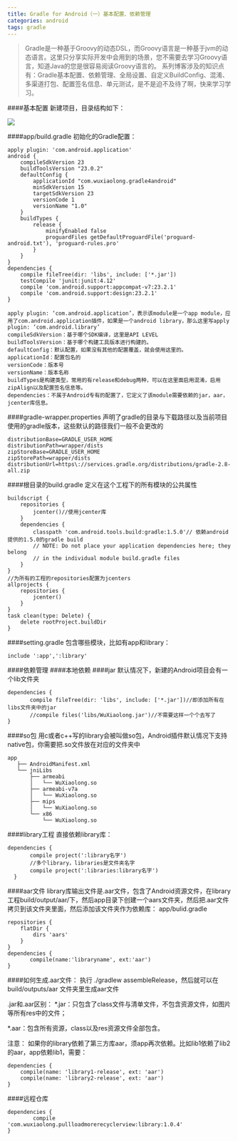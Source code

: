```yaml
---
title: Gradle for Android（一）基本配置、依赖管理
categories: android
tags: gradle
---
```


>Gradle是一种基于Groovy的动态DSL，而Groovy语言是一种基于jvm的动态语言。这里只分享实际开发中会用到的场景，您不需要去学习Groovy语言，知道Java的您是很容易阅读Groovy语言的。
系列博客涉及的知识点有：Gradle基本配置、依赖管理、全局设置、自定义BuildConfig、混淆、多渠道打包、配置签名信息、单元测试，是不是迫不及待了啊，快来学习学习。

####基本配置
新建项目，目录结构如下：

![](http://upload-images.jianshu.io/upload_images/3288620-c20118e8c6100108.png?imageMogr2/auto-orient/strip%7CimageView2/2/w/1240)

####app/build.gradle
初始化的Gradle配置：
```
apply plugin: 'com.android.application'
android {
    compileSdkVersion 23
    buildToolsVersion "23.0.2"
    defaultConfig {
        applicationId "com.wuxiaolong.gradle4android"
        minSdkVersion 15
        targetSdkVersion 23
        versionCode 1
        versionName "1.0"
    }
    buildTypes {
        release {
            minifyEnabled false
            proguardFiles getDefaultProguardFile('proguard-android.txt'), 'proguard-rules.pro'
        }
    }
}
dependencies {
    compile fileTree(dir: 'libs', include: ['*.jar'])
    testCompile 'junit:junit:4.12'
    compile 'com.android.support:appcompat-v7:23.2.1'
    compile 'com.android.support:design:23.2.1'
}
```
```
apply plugin: ‘com.android.application’，表示该module是一个app module，应用了com.android.application插件，如果是一个android library，那么这里写apply plugin: ‘com.android.library’
compileSdkVersion：基于哪个SDK编译，这里是API LEVEL
buildToolsVersion：基于哪个构建工具版本进行构建的。
defaultConfig：默认配置，如果没有其他的配置覆盖，就会使用这里的。
applicationId：配置包名的
versionCode：版本号
versionName：版本名称
buildTypes是构建类型，常用的有release和debug两种，可以在这里面启用混淆，启用zipAlign以及配置签名信息等。
dependencies：不属于Android专有的配置了，它定义了该module需要依赖的jar，aar，jcenter库信息。
```

####gradle-wrapper.properties
声明了gradle的目录与下载路径以及当前项目使用的gradle版本，这些默认的路径我们一般不会更改的
```
distributionBase=GRADLE_USER_HOME
distributionPath=wrapper/dists
zipStoreBase=GRADLE_USER_HOME
zipStorePath=wrapper/dists
distributionUrl=https\://services.gradle.org/distributions/gradle-2.8-all.zip
```

####根目录的build.gradle
定义在这个工程下的所有模块的公共属性
```
buildscript {
    repositories {
        jcenter()//使用jcenter库
    }
    dependencies {
        classpath 'com.android.tools.build:gradle:1.5.0'// 依赖android提供的1.5.0的gradle build
        // NOTE: Do not place your application dependencies here; they belong
        // in the individual module build.gradle files
    }
}
//为所有的工程的repositories配置为jcenters
allprojects {
    repositories {
        jcenter()
    }
}
task clean(type: Delete) {
    delete rootProject.buildDir
}
```

####setting.gradle
包含哪些模块，比如有app和library：
```
include ':app',':library'
```

####依赖管理
####本地依赖
####jar
默认情况下，新建的Android项目会有一个lib文件夹
```
dependencies {
       compile fileTree(dir: 'libs', include: ['*.jar'])//即添加所有在libs文件夹中的jar
       //compile files('libs/WuXiaolong.jar')//不需要这样一个个去写了
}
```
####so包
用c或者c++写的library会被叫做so包，Android插件默认情况下支持native包，你需要把.so文件放在对应的文件夹中
```
app
   ├── AndroidManifest.xml
   └── jniLibs
       ├── armeabi
       │   └── WuXiaolong.so
       ├── armeabi-v7a
       │   └── WuXiaolong.so
       ├── mips
       │   └── WuXiaolong.so
       └── x86
           └── WuXiaolong.so

```

####library工程
直接依赖library库：
```
dependencies {
       compile project(':library名字')
       //多个library，libraries是文件夹名字
       compile project(':libraries:library名字')
  }
```

####aar文件
library库输出文件是.aar文件，包含了Android资源文件，在library工程build/output/aar/下，然后app目录下创建一个aars文件夹，然后把.aar文件拷贝到该文件夹里面，然后添加该文件夹作为依赖库：
app/bulid.gradle
```
repositories {
    flatDir {
        dirs 'aars' 
    }
}
dependencies {
       compile(name:'libraryname', ext:'aar')
}
```

####如何生成.aar文件：
执行 ./gradlew assembleRelease，然后就可以在 build/outputs/aar 文件夹里生成aar文件

.jar和.aar区别：
*.jar：只包含了class文件与清单文件，不包含资源文件，如图片等所有res中的文件；

*.aar：包含所有资源，class以及res资源文件全部包含。

注意：
如果你的library依赖了第三方库aar，须app再次依赖。比如lib1依赖了lib2 的aar，app依赖lib1，需要：
```
dependencies {
    compile(name: 'library1-release', ext: 'aar')
    compile(name: 'library2-release', ext: 'aar')
}
```
####远程仓库
```
dependencies {
		compile 'com.wuxiaolong.pullloadmorerecyclerview:library:1.0.4'
}
```